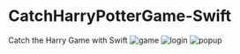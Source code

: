 # CatchHarryPotterGame-Swift
Catch the Harry Game with Swift
![game](https://user-images.githubusercontent.com/79537376/230694687-034bd9e5-e824-4585-8832-ba4e17c3a5de.jpg)
![login](https://user-images.githubusercontent.com/79537376/230694690-2dd3dbc0-963b-40d1-821d-d5e36e9cf394.jpg)
![popup](https://user-images.githubusercontent.com/79537376/230694692-3484f956-660a-4bba-8694-b6b1efe729a2.jpg)
